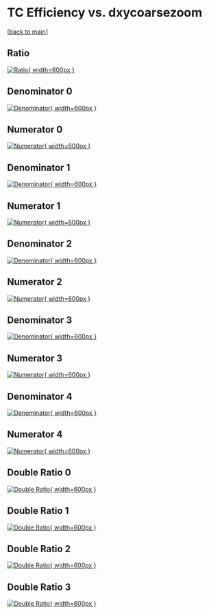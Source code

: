 # TC Efficiency vs. dxycoarsezoom

[[back to main](./)]



## Ratio

[![Ratio](../mtv/var/TC_base_0_1_eff_dxycoarsezoom.png){ width=600px }](../mtv/var/TC_base_0_1_eff_dxycoarsezoom.pdf)

## Denominator 0

[![Denominator](../mtv/den/TC_base_0_1_eff_dxycoarsezoom_den0.png){ width=600px }](../mtv/den/TC_base_0_1_eff_dxycoarsezoom_den0.pdf)

## Numerator 0

[![Numerator](../mtv/num/TC_base_0_1_eff_dxycoarsezoom_num0.png){ width=600px }](../mtv/num/TC_base_0_1_eff_dxycoarsezoom_num0.pdf)

## Denominator 1

[![Denominator](../mtv/den/TC_base_0_1_eff_dxycoarsezoom_den1.png){ width=600px }](../mtv/den/TC_base_0_1_eff_dxycoarsezoom_den1.pdf)

## Numerator 1

[![Numerator](../mtv/num/TC_base_0_1_eff_dxycoarsezoom_num1.png){ width=600px }](../mtv/num/TC_base_0_1_eff_dxycoarsezoom_num1.pdf)

## Denominator 2

[![Denominator](../mtv/den/TC_base_0_1_eff_dxycoarsezoom_den2.png){ width=600px }](../mtv/den/TC_base_0_1_eff_dxycoarsezoom_den2.pdf)

## Numerator 2

[![Numerator](../mtv/num/TC_base_0_1_eff_dxycoarsezoom_num2.png){ width=600px }](../mtv/num/TC_base_0_1_eff_dxycoarsezoom_num2.pdf)

## Denominator 3

[![Denominator](../mtv/den/TC_base_0_1_eff_dxycoarsezoom_den3.png){ width=600px }](../mtv/den/TC_base_0_1_eff_dxycoarsezoom_den3.pdf)

## Numerator 3

[![Numerator](../mtv/num/TC_base_0_1_eff_dxycoarsezoom_num3.png){ width=600px }](../mtv/num/TC_base_0_1_eff_dxycoarsezoom_num3.pdf)

## Denominator 4

[![Denominator](../mtv/den/TC_base_0_1_eff_dxycoarsezoom_den4.png){ width=600px }](../mtv/den/TC_base_0_1_eff_dxycoarsezoom_den4.pdf)

## Numerator 4

[![Numerator](../mtv/num/TC_base_0_1_eff_dxycoarsezoom_num4.png){ width=600px }](../mtv/num/TC_base_0_1_eff_dxycoarsezoom_num4.pdf)

## Double Ratio 0

[![Double Ratio](../mtv/ratio/TC_base_0_1_eff_dxycoarsezoom_ratio0.png){ width=600px }](../mtv/ratio/TC_base_0_1_eff_dxycoarsezoom_ratio0.pdf)

## Double Ratio 1

[![Double Ratio](../mtv/ratio/TC_base_0_1_eff_dxycoarsezoom_ratio1.png){ width=600px }](../mtv/ratio/TC_base_0_1_eff_dxycoarsezoom_ratio1.pdf)

## Double Ratio 2

[![Double Ratio](../mtv/ratio/TC_base_0_1_eff_dxycoarsezoom_ratio2.png){ width=600px }](../mtv/ratio/TC_base_0_1_eff_dxycoarsezoom_ratio2.pdf)

## Double Ratio 3

[![Double Ratio](../mtv/ratio/TC_base_0_1_eff_dxycoarsezoom_ratio3.png){ width=600px }](../mtv/ratio/TC_base_0_1_eff_dxycoarsezoom_ratio3.pdf)

